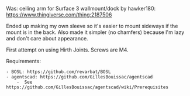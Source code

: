 Was: ceiling arm for Surface 3 wallmount/dock by hawker180:
	https://www.thingiverse.com/thing:2187506

Ended up making my own sleeve so it's easier to mount sideways
if the mount is in the back. Also made it simpler (no chamfers)
because I'm lazy and don't care about appearance.

First attempt on using Hirth Joints. Screws are M4.

Requirements:

	- BOSL: https://github.com/revarbat/BOSL
	- agentscad: https://github.com/GillesBouissac/agentscad
		-  See https://github.com/GillesBouissac/agentscad/wiki/Prerequisites
